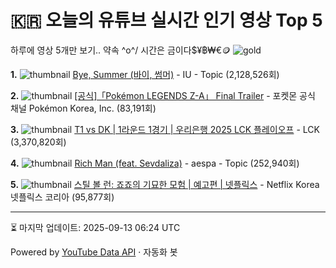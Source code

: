 # 🇰🇷 오늘의 유튜브 실시간 인기 영상 Top 5

하루에 영상 5개만 보기.. 약속 \^o^/ 
시간은 금이다$¥฿₩€🪙
![gold](https://media.tenor.com/your-gif-id.gif)


**1.** ![thumbnail](https://i.ytimg.com/vi/AlNEtjBX1wU/default.jpg)
[Bye, Summer (바이, 썸머)](https://youtube.com/watch?v=AlNEtjBX1wU) - IU - Topic (2,128,526회)

**2.** ![thumbnail](https://i.ytimg.com/vi/EG1EKJ3kBBc/default.jpg)
[[공식]「Pokémon LEGENDS Z-A」 Final Trailer](https://youtube.com/watch?v=EG1EKJ3kBBc) - 포켓몬 공식 채널 Pokémon Korea, Inc. (83,191회)

**3.** ![thumbnail](https://i.ytimg.com/vi/zvursCcwrEQ/default.jpg)
[T1 vs DK | 1라운드 1경기 | 우리은행 2025 LCK 플레이오프](https://youtube.com/watch?v=zvursCcwrEQ) - LCK (3,370,820회)

**4.** ![thumbnail](https://i.ytimg.com/vi/afaBdMRxN-g/default.jpg)
[Rich Man (feat. Sevdaliza)](https://youtube.com/watch?v=afaBdMRxN-g) - aespa - Topic (252,940회)

**5.** ![thumbnail](https://i.ytimg.com/vi/ZytDdozihs0/default.jpg)
[스틸 볼 런: 죠죠의 기묘한 모험 | 예고편 | 넷플릭스](https://youtube.com/watch?v=ZytDdozihs0) - Netflix Korea 넷플릭스 코리아 (95,877회)


---
⏳ 마지막 업데이트: 2025-09-13 06:24 UTC

Powered by [YouTube Data API](https://developers.google.com/youtube/v3/docs/videos/list) · 자동화 봇